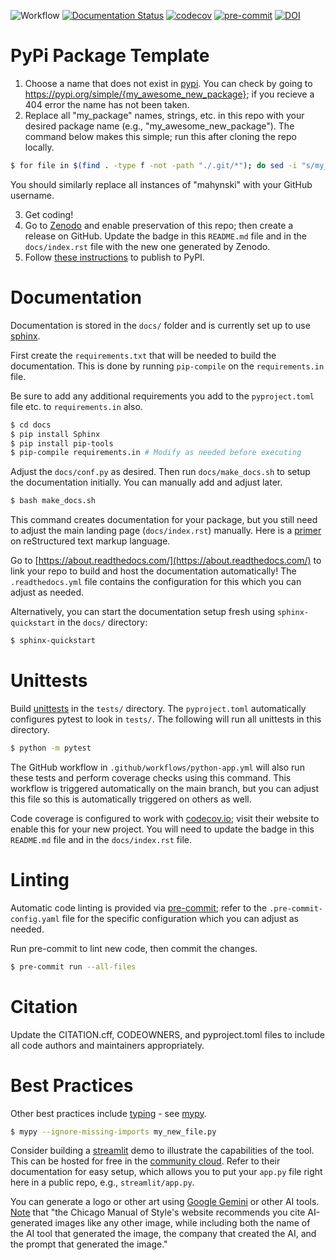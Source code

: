 ![Workflow](https://github.com/mahynski/my_package/actions/workflows/python-app.yml/badge.svg?branch=main)
[![Documentation Status](https://readthedocs.org/projects/my_package/badge/?version=latest)](https://my_package.readthedocs.io/en/latest/?badge=latest)
[![codecov](https://codecov.io/gh/mahynski/my_package/branch/main/graph/badge.svg?token=YSLBQ33C7F)](https://codecov.io/gh/mahynski/my_package)
[![pre-commit](https://img.shields.io/badge/pre--commit-enabled-brightgreen?logo=pre-commit&logoColor=white)](https://github.com/pre-commit/pre-commit)
[![DOI](https://zenodo.org/badge/331207062.svg)](https://zenodo.org/badge/latestdoi/)
<!--[![DOI](https://zenodo.org/badge/{github_id}.svg)](https://zenodo.org/badge/latestdoi/{github_id})-->

<!--
[![Code style: black](https://img.shields.io/badge/code%20style-black-000000.svg)](https://github.com/psf/black)
[![Imports: isort](https://img.shields.io/badge/%20imports-isort-%231674b1?style=flat&labelColor=ef8336)](https://pycqa.github.io/isort/)
-->

PyPi Package Template
===

1. Choose a name that does not exist in [pypi](https://pypi.org/). You can check by going to https://pypi.org/simple/{my_awesome_new_package}; if you recieve a 404 error the name has not been taken.
2. Replace all "my_package" names, strings, etc. in this repo with your desired package name (e.g., "my_awesome_new_package").  The command below makes this simple; run this after cloning the repo locally.

~~~bash
$ for file in $(find . -type f -not -path "./.git/*"); do sed -i "s/my_package/my_awesome_new_package/g" $file; done
~~~

You should similarly replace all instances of "mahynski" with your GitHub username.

3. Get coding!
4. Go to [Zenodo](https://zenodo.org/) and enable preservation of this repo; then create a release on GitHub.  Update the badge in this `README.md` file and in the `docs/index.rst` file with the new one generated by Zenodo.
5. Follow [these instructions](https://packaging.python.org/en/latest/tutorials/packaging-projects/) to publish to PyPI.

Documentation
===

Documentation is stored in the `docs/` folder and is currently set up to use [sphinx](https://www.sphinx-doc.org/en/master/).

First create the `requirements.txt` that will be needed to build the documentation. This is done by running `pip-compile` on the `requirements.in` file.

Be sure to add any additional requirements you add to the `pyproject.toml` file etc. to `requirements.in` also.

~~~bash
$ cd docs
$ pip install Sphinx
$ pip install pip-tools
$ pip-compile requirements.in # Modify as needed before executing
~~~

Adjust the `docs/conf.py` as desired. Then run `docs/make_docs.sh` to setup the documentation initially.  You can manually add and adjust later. 

~~~bash
$ bash make_docs.sh
~~~

This command creates documentation for your package, but you still need to adjust the main landing page (`docs/index.rst`) manually.  Here is a [primer](https://www.sphinx-doc.org/en/master/usage/restructuredtext/basics.html) on reStructured text markup language.

Go to [https://about.readthedocs.com/](https://about.readthedocs.com/) to link your repo to build and host the documentation automatically!  The `.readthedocs.yml` file contains the configuration for this which you can adjust as needed.

Alternatively, you can start the documentation setup fresh using `sphinx-quickstart` in the `docs/` directory:

~~~bash
$ sphinx-quickstart
~~~

Unittests
===

Build [unittests](https://docs.python.org/3/library/unittest.html) in the `tests/` directory.  The `pyproject.toml` automatically configures pytest to look in `tests/`.  The following will run all unittests in this directory.

~~~bash
$ python -m pytest
~~~

The GitHub workflow in `.github/workflows/python-app.yml` will also run these tests and perform coverage checks using this command.  This workflow is triggered automatically on the main branch, but you can adjust this file so this is automatically triggered on others as well.

Code coverage is configured to work with [codecov.io](https://app.codecov.io/); visit their website to enable this for your new project.  You will need to update the badge in this `README.md` file and in the `docs/index.rst` file.

Linting
===

Automatic code linting is provided via [pre-commit](https://pre-commit.com/); refer to the `.pre-commit-config.yaml` file for the specific configuration which you can adjust as needed.

Run pre-commit to lint new code, then commit the changes.

~~~bash
$ pre-commit run --all-files
~~~

Citation
===

Update the CITATION.cff, CODEOWNERS, and pyproject.toml files to include all code authors and maintainers appropriately.

Best Practices
===

Other best practices include [typing](https://docs.python.org/3/library/typing.html) - see [mypy](https://mypy-lang.org/).

~~~bash
$ mypy --ignore-missing-imports my_new_file.py
~~~

Consider building a [streamlit](https://streamlit.io/) demo to illustrate the capabilities of the tool.  This can be hosted for free in the [community cloud](https://streamlit.io/cloud).  Refer to their documentation for easy setup, which allows you to put your `app.py` file right here in a public repo, e.g., `streamlit/app.py`.

You can generate a logo or other art using [Google Gemini](https://gemini.google.com/app) or other AI tools. [Note](https://lib.guides.umd.edu/c.php?g=1340355&p=9896961#:~:text=The%20Chicago%20Manual%20of%20Style's,prompt%20that%20generated%20the%20image.) that "the Chicago Manual of Style's website recommends you cite AI-generated images like any other image, while including both the name of the AI tool that generated the image, the company that created the AI, and the prompt that generated the image."
